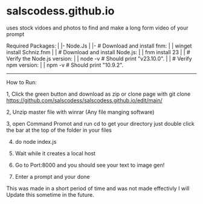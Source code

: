 # salscodess.github.io

uses stock vidoes and photos to find and make a long form video of your prompt

 Required Packages:
  | 
  |- Node.Js
  | |- # Download and install fnm:
  | | winget install Schniz.fnm
  | | # Download and install Node.js:
  | | fnm install 23
  | | # Verify the Node.js version:
  | | node -v # Should print "v23.10.0".
  | | # Verify npm version:
  | | npm -v # Should print "10.9.2".
  ___

  How to Run:

  1, Click the green button and download as zip or clone page with
  git clone https://github.com/salscodess/salscodess.github.io/edit/main/

  2, Unzip master file with winrar (Any file manging software)

  3, open Command Promot and run cd <File DIrectory> to get your directory just double click the bar at the top of the folder in your files

  4. do node index.js

  5. Wait while it creates a local host

  6. Go to Port:8000 and you should see your text to image gen!

  7. Enter a prompt and your done

This was made in a short period of time and was not made effectivly I will Update this sometime in the future.
